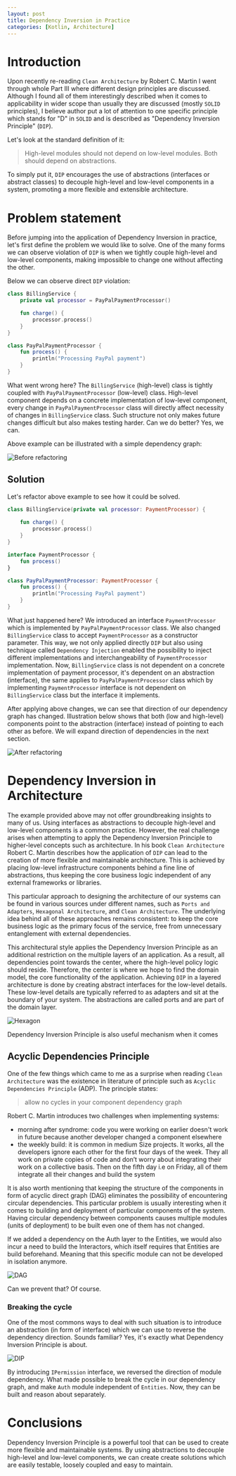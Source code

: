 ```yaml
---
layout: post
title: Dependency Inversion in Practice
categories: [Kotlin, Architecture]
---
```


# Introduction
Upon recently re-reading `Clean Architecture` by Robert C. Martin I went through whole Part III where different
design principles are discussed. Although I found all of them interestingly described when it comes to applicability
in wider scope than usually they are discussed (mostly `SOLID` principles), I believe author put a lot of attention to
one specific principle which stands for "D" in `SOLID` and is described as "Dependency Inversion Principle" (`DIP`).

Let's look at the standard definition of it:
> High-level modules should not depend on low-level modules. Both should depend on abstractions.

To simply put it, `DIP` encourages the use of abstractions (interfaces or abstract classes) to decouple high-level
and low-level components in a system, promoting a more flexible and extensible architecture.

# Problem statement
Before jumping into the application of Dependency Inversion in practice, let's first define the problem we would like
to solve. One of the many forms we can observe violation of `DIP` is when we tightly couple high-level and low-level
components, making impossible to change one without affecting the other.

Below we can observe direct `DIP` violation:

```kotlin
class BillingService {
    private val processor = PayPalPaymentProcessor()

    fun charge() {
        processor.process()
    }
}

class PayPalPaymentProcessor {
    fun process() {
        println("Processing PayPal payment")
    }
}
```

What went wrong here? The `BillingService` (high-level) class is tightly coupled with `PayPalPaymentProcessor`
(low-level) class. High-level component depends on a concrete implementation of low-level component, every change
in `PayPalPaymentProcessor` class will directly affect necessity of changes in `BillingService` class. Such structure 
not only makes future changes difficult but also makes testing harder. Can we do better? Yes, we can.

Above example can be illustrated with a simple dependency graph:

![Before refactoring](../assets/dip/dip-before-refactoring.png "DIP violation")


## Solution

Let's refactor above example to see how it could be solved.

```kotlin
class BillingService(private val processor: PaymentProcessor) {
    
    fun charge() {
        processor.process()
    }
}

interface PaymentProcessor {
    fun process()
}

class PayPalPaymentProcessor: PaymentProcessor {
    fun process() {
        println("Processing PayPal payment")
    }
}
```

What just happened here? We introduced an interface `PaymentProcessor` which is implemented by `PayPalPaymentProcessor` 
class. We also changed `BillingService` class to accept `PaymentProcessor` as a constructor parameter. This way,
we not only applied directly `DIP` but also using technique called `Dependency Injection` enabled the possibility to
inject different implementations and interchangeability of `PaymentProcessor` implementation. Now, `BillingService`
class is not dependent on a concrete implementation of payment processor, it's dependent on an abstraction (interface),
the same applies to `PayPalPaymentProcessor` class which by implementing `PaymentProcessor` interface is not dependent
on `BillingService` class but the interface it implements.

After applying above changes, we can see that direction of our dependency graph has changed. Illustration below shows
that both (low and high-level) components point to the abstraction (interface) instead of pointing to each other
as before. We will expand direction of dependencies in the next section.

![After refactoring](../assets/dip/dip-after-refactoring.png "Dependency graph after refactoring")

# Dependency Inversion in Architecture

The example provided above may not offer groundbreaking insights to many of us. Using interfaces as abstractions
to decouple high-level and low-level components is a common practice. However, the real challenge arises when
attempting to apply the Dependency Inversion Principle to higher-level concepts such as architecture.
In his book `Clean Architecture` Robert C. Martin describes how the application of `DIP` can lead to the creation
of more flexible and maintainable architecture. This is achieved by placing low-level infrastructure components
behind a fine line of abstractions, thus keeping the core business logic independent of any external frameworks
or libraries.

This particular approach to designing the architecture of our systems can be found in various sources under different
names, such as `Ports and Adapters`, `Hexagonal Architecture`, and `Clean Architecture`. The underlying idea behind
all of these approaches remains consistent: to keep the core business logic as the primary focus of the service,
free from unnecessary entanglement with external dependencies.

This architectural style applies the Dependency Inversion Principle as an additional restriction on the
multiple layers of an application. As a result, all dependencies point towards the center, where the high-level
policy logic should reside. Therefore, the center is where we hope to find the domain model, the core functionality
of the application. Achieving `DIP` in a layered architecture is done by creating abstract interfaces for the low-level
details. These low-level details are typically referred to as adapters and sit at the boundary of your system.
The abstractions are called ports and are part of the domain layer.

![Hexagon](../assets/dip/dip-hexagon.png "Hexagonal Architecture")

Dependency Inversion Principle is also useful mechanism when it comes 

## Acyclic Dependencies Principle

One of the few things which came to me as a surprise when reading `Clean Architecture` was the existence in literature
of principle such as `Acyclic Dependencies Principle` (ADP). The principle states:

> allow no cycles in your component dependency graph

Robert C. Martin introduces two challenges when implementing systems:
- morning after syndrome: code you were working on earlier doesn't work in future because another developer changed 
a component elsewhere
- the weekly build: it is common in medium Size projects. It works, all the developers ignore each other for the first
four days of the week. They all work on private copies of code and don’t worry about integrating their work on
a collective basis. Then on the fifth day i.e on Friday, all of them integrate all their changes and build the system

It is also worth mentioning that keeping the structure of the components in form of acyclic direct graph (DAG)
eliminates the possibility of encountering circular dependencies. This particular problem is usually interesting when it
comes to building and deployment of particular components of the system. Having circular dependency between components
causes multiple modules (units of deployment) to be built even one of them has not changed.

If we added a dependency on the Auth layer to the Entities, we would also incur a need to build the Interactors,
which itself requires that Entities are build beforehand. Meaning that this specific module can not be developed
in isolation anymore.

![DAG](../assets/dip/dip-cycle.png "Cycle in the dependency graph")

Can we prevent that? Of course.

### Breaking the cycle

One of the most commons ways to deal with such situation is to introduce an abstraction (in form of interface) which
we can use to reverse the dependency direction. Sounds familiar? Yes, it's exactly what Dependency Inversion Principle
is about.

![DIP](../assets/dip/dip-cycle-break.png "Breaking the cycle")

By introducing `IPermission` interface, we reversed the direction of module dependency. What made possible to break the
cycle in our dependency graph, and make `Auth` module independent of `Entities`. Now, they can be built and reason about
separately.

# Conclusions

Dependency Inversion Principle is a powerful tool that can be used to create more flexible and maintainable systems.
By using abstractions to decouple high-level and low-level components, we can create create solutions which are easily
testable, loosely coupled and easy to maintain.